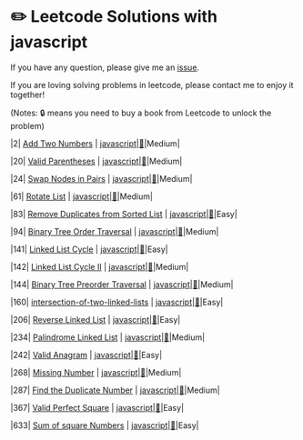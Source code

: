 # :pencil2: Leetcode Solutions with javascript

If you have any question, please give me an [issue](https://github.com/swolecoder/leetcode-Javascript/issues).

If you are loving solving problems in leetcode, please contact me to enjoy it together!

(Notes: :lock: means you need to buy a book from Leetcode to unlock the problem)

<!-- |  #  | Title | Source Code | Article | Difficulty |
| :-: | :---: | :---------: | :-----: | :--------: | -->

|2| [Add Two Numbers](https://leetcode.com/problems/add-two-numbers/description/) | [javascript](https://github.com/swolecoder/leetcode-Javascript/blob/master/2.%20Add%20Two%20Numbers/add-two-numbers.js)|[:memo:](https://leetcode.com/problems/add-two-numbers/description/)|Medium|

|20| [Valid Parentheses](https://leetcode.com/problems/valid-parentheses/description/) | [javascript](https://github.com/swolecoder/leetcode-Javascript/blob/master/20.%20Valid%20Parentheses/valid-parentheses.js)|[:memo:](https://leetcode.com/problems/valid-parentheses/description/)|Medium|

|24| [Swap Nodes in Pairs](https://leetcode.com/problems/swap-nodes-in-pairs/description/) | [javascript](https://github.com/swolecoder/leetcode-Javascript/blob/master/24.%20Swap%20Nodes%20in%20Pairs/swap-nodes-in-pairs.js)|[:memo:](https://leetcode.com/problems/swap-nodes-in-pairs/description/)|Medium|

|61| [Rotate List](https://leetcode.com/problems/rotate-list/description/) | [javascript](https://github.com/swolecoder/leetcode-Javascript/blob/master/2.%20Add%20Two%20Numbers/add-two-numbers.js)|[:memo:](https://leetcode.com/problems/rotate-list/description/)|Medium|

|83| [Remove Duplicates from Sorted List](https://leetcode.com/problems/remove-duplicates-from-sorted-list/description/) | [javascript](https://github.com/swolecoder/leetcode-Javascript/blob/master/83.%20Remove%20Duplicates%20from%20Sorted%20List/remove-duplicates-sorted-list.js)|[:memo:](https://leetcode.com/problems/remove-duplicates-from-sorted-list/description/)|Easy|

|94| [Binary Tree Order Traversal](https://leetcode.com/problems/binary-tree-inorder-traversal/description/) | [javascript](https://github.com/swolecoder/leetcode-Javascript/blob/master/94.%20Binary%20Tree%20Inorder%20Traversal/binary-tree-inorder-traversal.js)|[:memo:](https://leetcode.com/problems/binary-tree-inorder-traversal/description/)|Medium|

|141| [Linked List Cycle](https://leetcode.com/problems/linked-list-cycle/description/) | [javascript](https://github.com/swolecoder/leetcode-Javascript/blob/master/141.%20Linked%20List%20Cycle/linked-list-cycle.js)|[:memo:](https://leetcode.com/problems/linked-list-cycle/description/)|Easy|

|142| [Linked List Cycle II](https://leetcode.com/problems/linked-list-cycle-ii/description/) | [javascript](https://github.com/swolecoder/leetcode-Javascript/tree/master/142.%20Linked%20List%20Cycle%20II)|[:memo:](https://leetcode.com/problems/linked-list-cycle-ii/description/)|Medium|

|144| [ Binary Tree Preorder Traversal](https://leetcode.com/problems/binary-tree-preorder-traversal/description/) | [javascript](https://github.com/swolecoder/leetcode-Javascript/blob/master/144.%20Binary%20Tree%20Preorder%20Traversal/binary-tree-preorder-traversal.js)|[:memo:](https://leetcode.com/problems/binary-tree-preorder-traversal/description/)|Medium|

|160| [intersection-of-two-linked-lists](https://leetcode.com/problems/intersection-of-two-linked-lists/) | [javascript](https://github.com/swolecoder/leetcode-Javascript/blob/master/160.%20Intersection%20of%20Two%20Linked%20Lists/intersection-of-two-linked-lists.js)|[:memo:](https://leetcode.com/problems/intersection-of-two-linked-lists/)|Easy|

|206| [Reverse Linked List](https://leetcode.com/problems/reverse-linked-list/description/) | [javascript](https://github.com/swolecoder/leetcode-Javascript/blob/master/206.%20Reverse%20Linked%20List/reverse-linkied-list.js)|[:memo:](https://leetcode.com/problems/reverse-linked-list/description/)|Easy|

|234| [Palindrome Linked List](https://leetcode.com/problems/palindrome-linked-list/description/) | [javascript](https://github.com/swolecoder/leetcode-Javascript/blob/master/234.%20Palindrome%20Linked%20List/palindrome-linked-list.js)|[:memo:](https://leetcode.com/problems/palindrome-linked-list/description/)|Medium|

|242| [Valid Anagram](https://leetcode.com/problems/valid-anagram/description/) | [javascript](https://github.com/swolecoder/leetcode-Javascript/blob/master/242.%20Valid%20Anagram/valid-anagram.js)|[:memo:](https://leetcode.com/problems/valid-anagram/description/)|Easy|

|268| [Missing Number](https://leetcode.com/problems/missing-number/description/) | [javascript](https://github.com/swolecoder/leetcode-Javascript/blob/master/268.%20Missing%20Number/missing-number.js)|[:memo:](https://leetcode.com/problems/missing-number/description/)|Medium|

|287| [Find the Duplicate Number](https://leetcode.com/problems/find-the-duplicate-number/description/) | [javascript](https://github.com/swolecoder/leetcode-Javascript/blob/master/287.%20Find%20the%20Duplicate%20Number/find-the-duplicate-number.js)|[:memo:](https://leetcode.com/problems/find-the-duplicate-number/description/)|Medium|

|367| [Valid Perfect Square](hhttps://leetcode.com/problems/valid-perfect-square/description/) | [javascript](https://github.com/swolecoder/leetcode-Javascript/blob/master/367.%20Valid%20Perfect%20Square/valid-perfect-square.js)|[:memo:](https://leetcode.com/problems/valid-perfect-square/description/)|Easy|

|633| [Sum of square Numbers](https://leetcode.com/problems/sum-of-square-numbers/description/) | [javascript](https://github.com/swolecoder/leetcode-Javascript/blob/master/2.%20Add%20Two%20Numbers/add-two-numbers.js)|[:memo:](https://leetcode.com/articles/sum-of-square-numbers/)|Easy|
